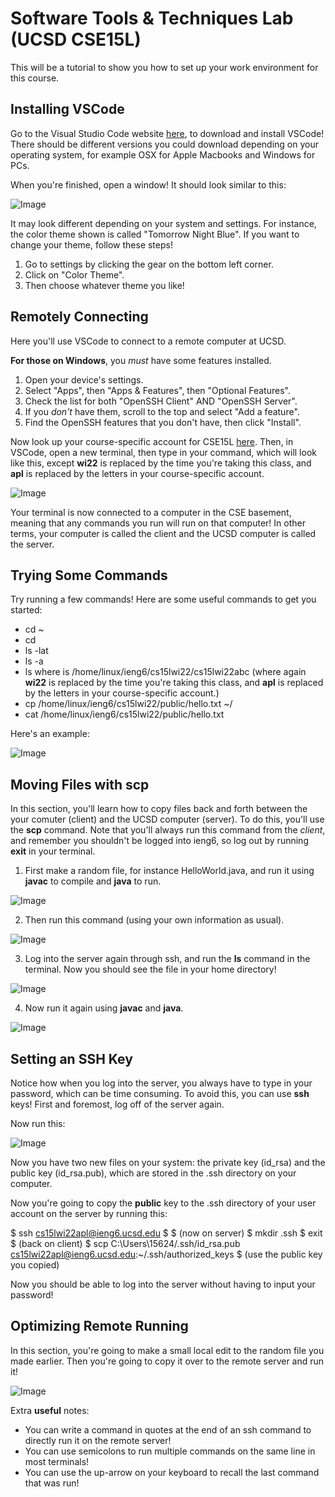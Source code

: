 # Software Tools & Techniques Lab (UCSD CSE15L)
This will be a tutorial to show you how to set up your work environment for this course.

## Installing VSCode
Go to the Visual Studio Code website [here](https://code.visualstudio.com/), to download and install
VSCode! There should be different versions you could download depending on your operating system, for
example OSX for Apple Macbooks and Windows for PCs.

When you're finished, open a window! It should look similar to this:

![Image](https://bhacia.github.io/cse15l-week2-labreport1/vscode-new-window.png)

It may look different depending on your system and settings. For instance, the color theme shown is
called "Tomorrow Night Blue". If you want to change your theme, follow these steps!
1. Go to settings by clicking the gear on the bottom left corner.
2. Click on "Color Theme".
3. Then choose whatever theme you like!

## Remotely Connecting
Here you'll use VSCode to connect to a remote computer at UCSD.

**For those on Windows**, you *must* have some features installed.
1. Open your device's settings.
2. Select "Apps", then "Apps & Features", then "Optional Features".
3. Check the list for both "OpenSSH Client" AND "OpenSSH Server".
4. If you *don't* have them, scroll to the top and select "Add a feature".
5. Find the OpenSSH features that you don't have, then click "Install".

Now look up your course-specific account for CSE15L [here](https://sdacs.ucsd.edu/~icc/index.php).
Then, in VSCode, open a new terminal, then type in your command, which will look like this, except
**wi22** is replaced by the time you're taking this class, and **apl** is replaced by the letters
in your course-specific account.

![Image](https://bhacia.github.io/cse15l-week2-labreport1/vscode-ssh-remote-connect.png)

Your terminal is now connected to a computer in the CSE basement, meaning that any commands you run
will run on that computer! In other terms, your computer is called the client and the UCSD computer
is called the server.

## Trying Some Commands
Try running a few commands! Here are some useful commands to get you started:
- cd ~
- cd
- ls -lat
- ls -a
- ls <directory> where <directory> is /home/linux/ieng6/cs15lwi22/cs15lwi22abc
(where again **wi22** is replaced by the time you're taking this class, and **apl** is replaced by
the letters in your course-specific account.)
- cp /home/linux/ieng6/cs15lwi22/public/hello.txt ~/
- cat /home/linux/ieng6/cs15lwi22/public/hello.txt

Here's an example:
  
![Image](https://bhacia.github.io/cse15l-week2-labreport1/vscode-running-a-command.png)

## Moving Files with scp
In this section, you'll learn how to copy files back and forth between the your comuter (client) and
the UCSD computer (server). To do this, you'll use the **scp** command. Note that you'll always run
this command from the *client*, and remember you shouldn't be logged into ieng6, so log out by
running **exit** in your terminal.

1. First make a random file, for instance HelloWorld.java, and run it using **javac** to compile and
**java** to run.

![Image](https://bhacia.github.io/cse15l-week2-labreport1/vscode-create-and-run-file.png)

2. Then run this command (using your own information as usual).

![Image](https://bhacia.github.io/cse15l-week2-labreport1/vscode-using-scp.png)

3. Log into the server again through ssh, and run the **ls** command in the terminal. Now you should
see the file in your home directory!

![Image](https://bhacia.github.io/cse15l-week2-labreport1/vscode-running-ls-on-server.png)

4. Now run it again using **javac** and **java**.

![Image](https://bhacia.github.io/cse15l-week2-labreport1/vscode-running-file-on-server.png)

## Setting an SSH Key
Notice how when you log into the server, you always have to type in your password, which can be time
consuming. To avoid this, you can use **ssh** keys! First and foremost, log off of the server again.

Now run this:

![Image](https://bhacia.github.io/cse15l-week2-labreport1/vscode-rsa-key-pair.png)

Now you have two new files on your system: the private key (id_rsa) and the public key (id_rsa.pub),
which are stored in the .ssh directory on your computer.

Now you're going to copy the **public** key to the .ssh directory of your user account on the server by
running this:

$ ssh cs15lwi22apl@ieng6.ucsd.edu
$ <Enter Password>
$ (now on server)
$ mkdir .ssh
$ exit
$ (back on client)
$ scp C:\Users\15624/.ssh/id_rsa.pub cs15lwi22apl@ieng6.ucsd.edu:~/.ssh/authorized_keys
$ (use the public key you copied)

Now you should be able to log into the server without having to input your password!

## Optimizing Remote Running
In this section, you're going to make a small local edit to the random file you made earlier. Then you're
going to copy it over to the remote server and run it!

![Image](https://bhacia.github.io/cse15l-week2-labreport1/vscode-remote-running.png)

Extra **useful** notes:
- You can write a command in quotes at the end of an ssh command to directly run it on the remote server!
- You can use semicolons to run multiple commands on the same line in most terminals!
- You can use the up-arrow on your keyboard to recall the last command that was run!
